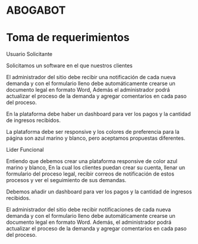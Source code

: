# ABOGABOT
# Toma de requerimientos
Usuario Solicitante

Solicitamos un software en el que nuestros clientes

El administrador del sitio debe recibir una notificación de cada nueva demanda y con el formulario lleno debe automáticamente crearse un documento legal en formato Word, Además el administrador podrá actualizar el proceso de la demanda y agregar comentarios en cada paso del proceso.

En la plataforma debe haber un dashboard para ver los pagos y la cantidad de ingresos recibidos.

La plataforma debe ser responsive y los colores de preferencia para la página son azul marino y blanco, pero aceptamos propuestas diferentes.

Lider Funcional

Entiendo que debemos crear una plataforma responsive de color azul marino y blanco, En la cual los clientes puedan crear su cuenta, llenar un formulario del proceso legal, recibir correos de notificación de estos procesos y ver el seguimiento de sus demandas.

Debemos añadir un dashboard para ver los pagos y la cantidad de ingresos recibidos.

El administrador del sitio debe recibir notificaciones de cada nueva demanda y con el formulario lleno debe automáticamente crearse un documento legal en formato Word. Además, el administrador podrá actualizar el proceso de la demanda y agregar comentarios en cada paso del proceso.
